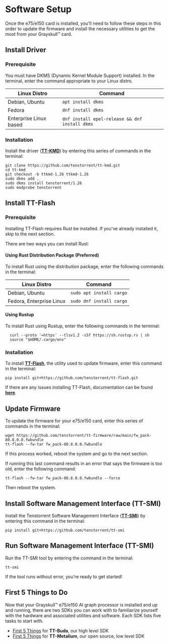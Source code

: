 # Software Setup

Once the e75/e150 card is installed, you'll need to follow these steps in this order to update the firmware  and install the necessary utilities to get the most from your Grayskull™ card.



## Install Driver

### Prerequisite

You must have DKMS (Dynamic Kernel Module Support) installed. In the terminal, enter the command appropriate to your Linux distro.

| Linux Distro           | Command                                        |
| ---------------------- | ---------------------------------------------- |
| Debian, Ubuntu         | `apt install dkms`                             |
| Fedora                 | `dnf install dkms`                             |
| Enterprise Linux based | `dnf install epel-release && dnf install dkms` |

### Installation

Install the driver (**<u>TT-KMD</u>**) by entering this series of commands in the terminal:

```
git clone https://github.com/tenstorrent/tt-kmd.git
cd tt-kmd
git checkout -b ttkmd-1.26 ttkmd-1.26
sudo dkms add .
sudo dkms install tenstorrent/1.26
sudo modprobe tenstorrent
```



## Install TT-Flash

### Prerequisite

Installing TT-Flash requires Rust be installed. If you've already installed it, skip to the next section.

There are two ways you can install Rust:

#### Using Rust Distribution Package (Preferred)

To install Rust using the distribution package, enter the following commands in the terminal:

| Linux Distro | Command |
|--------------|---------|
| Debian, Ubuntu | `sudo apt install cargo` |
| Fedora, Enterprise Linux | `sudo dnf install cargo` |

#### Using Rustup

To install Rust using Rustup, enter the following commands in the terminal:

```
  curl --proto '=https' --tlsv1.2 -sSf https://sh.rustup.rs | sh
  source "$HOME/.cargo/env"
```

### Installation

To install **<u>TT-Flash</u>**, the utility used to update firmware, enter this command in the terminal:

```
pip install git+https://github.com/tenstorrent/tt-flash.git
```

If there are any issues installing TT-Flash, documentation can be found **<u>here</u>**.



## Update Firmware

To update the firmware for your e75/e150 card, enter this series of commands in the terminal:

```
wget https://github.com/tenstorrent/tt-firmware/raw/main/fw_pack-80.8.0.0.fwbundle
tt-flash --fw-tar fw_pack-80.8.0.0.fwbundle
```

If this process worked, reboot the system and go to the next section. 

If running this last command results in an error that says the firmware is too old, enter the following command:

```
tt-flash --fw-tar fw_pack-80.8.0.0.fwbundle --force
```

Then reboot the system.



## Install Software Management Interface (TT-SMI)

Install the Tenstorrent Software Management Interface (**<u>TT-SMI</u>**) by entering this command in the terminal:

```
pip install git+https://github.com/tenstorrent/tt-smi
```

## 

## Run Software Management Interface (TT-SMI)

Run the TT-SMI tool by entering the command in the terminal:

```
tt-smi
```

If the tool runs without error, you're ready to get started! 

## 

## First 5 Things to Do

Now that your Grayskull™ e75/e150 AI graph processor is installed and up and running, there are two SDKs you can work with to familiarize yourself with the hardware and associated utilities and software. Each SDK lists five tasks to start with.

- [First 5 Things](https://github.com/tenstorrent/tt-buda-demos?tab=readme-ov-file#first-5-things-to-do) for **TT-Buda**, our high level SDK
- [First 5 Things](https://tenstorrent-metal.github.io/tt-metal/latest/get_started/get_started.html) for **TT-Metalium**, our open source, low level SDK
